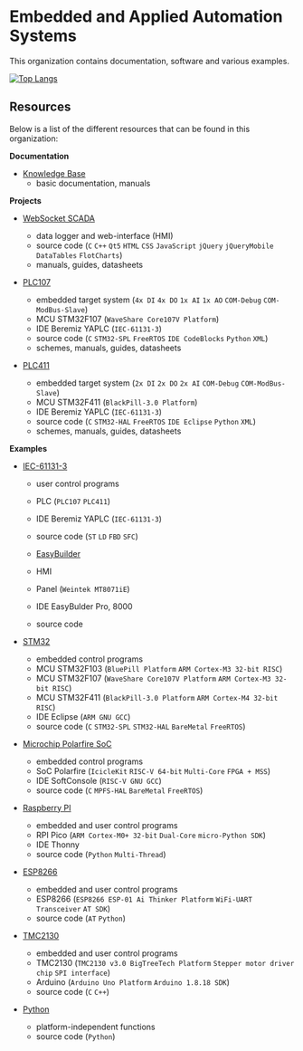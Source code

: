 # Embedded and Applied Automation Systems

This organization contains documentation, software and various examples.

[![Top Langs](https://github-readme-stats.vercel.app/api/top-langs/?username=atgroup09&layout=compact)](https://github.com/atgroup09/github-readme-stats)

## Resources

Below is a list of the different resources that can be found in this organization:

**Documentation**

- [Knowledge Base](https://github.com/atgroup09/knowledge-base)
  - basic documentation, manuals

**Projects**

- [WebSocket SCADA](https://github.com/atgroup09/websocket-scada)
  - data logger and web-interface (HMI)
  - source code (`C` `C++` `Qt5` `HTML` `CSS` `JavaScript` `jQuery` `jQueryMobile` `DataTables` `FlotCharts`)
  - manuals, guides, datasheets

- [PLC107](https://github.com/atgroup09/plc107)
  - embedded target system (`4x DI` `4x DO` `1x AI` `1x AO` `COM-Debug` `COM-ModBus-Slave`)
  - MCU STM32F107 (`WaveShare Core107V Platform`)
  - IDE Beremiz YAPLC (`IEC-61131-3`)
  - source code (`C` `STM32-SPL` `FreeRTOS` `IDE CodeBlocks` `Python` `XML`)
  - schemes, manuals, guides, datasheets

- [PLC411](https://github.com/atgroup09/plc411)
  - embedded target system (`2x DI` `2x DO` `2x AI` `COM-Debug` `COM-ModBus-Slave`)
  - MCU STM32F411 (`BlackPill-3.0 Platform`)
  - IDE Beremiz YAPLC (`IEC-61131-3`)
  - source code (`C` `STM32-HAL` `FreeRTOS` `IDE Eclipse` `Python` `XML`)
  - schemes, manuals, guides, datasheets

**Examples**

- [IEC-61131-3](https://github.com/atgroup09/examples-iec61131)
  - user control programs
  - PLC (`PLC107` `PLC411`)
  - IDE Beremiz YAPLC (`IEC-61131-3`)
  - source code (`ST` `LD` `FBD` `SFC`)
 
  - [EasyBuilder](https://github.com/atgroup09/examples-easybuilder)
  - HMI
  - Panel (`Weintek MT8071iE`)
  - IDE EasyBulder Pro, 8000
  - source code

- [STM32](https://github.com/atgroup09/examples-stm32)
  - embedded control programs
  - MCU STM32F103 (`BluePill Platform` `ARM Cortex-M3 32-bit RISC`)
  - MCU STM32F107 (`WaveShare Core107V Platform` `ARM Cortex-M3 32-bit RISC`)
  - MCU STM32F411 (`BlackPill-3.0 Platform` `ARM Cortex-M4 32-bit RISC`)
  - IDE Eclipse (`ARM GNU GCC`)
  - source code (`C` `STM32-SPL` `STM32-HAL` `BareMetal` `FreeRTOS`)

- [Microchip Polarfire SoC](https://github.com/atgroup09/examples-polarfire)
  - embedded control programs
  - SoC Polarfire (`IcicleKit` `RISC-V 64-bit` `Multi-Core` `FPGA + MSS`)
  - IDE SoftConsole (`RISC-V GNU GCC`)
  - source code (`C` `MPFS-HAL` `BareMetal` `FreeRTOS`)

- [Raspberry PI](https://github.com/atgroup09/examples-raspberry-pi)
  - embedded and user control programs
  - RPI Pico (`ARM Cortex-M0+ 32-bit` `Dual-Core` `micro-Python SDK`)
  - IDE Thonny
  - source code (`Python` `Multi-Thread`)

- [ESP8266](https://github.com/atgroup09/examples-esp8266)
  - embedded and user control programs
  - ESP8266 (`ESP8266 ESP-01 Ai Thinker Platform` `WiFi-UART Transceiver` `AT SDK`)
  - source code (`AT` `Python`)

- [TMC2130](https://github.com/atgroup09/examples-tmc2130)
  - embedded and user control programs
  - TMC2130 (`TMC2130 v3.0 BigTreeTech Platform` `Stepper motor driver chip` `SPI interface`)
  - Arduino (`Arduino Uno Platform` `Arduino 1.8.18 SDK`)
  - source code (`C` `C++`)

- [Python](https://github.com/atgroup09/examples-python)
  - platform-independent functions
  - source code (`Python`)
